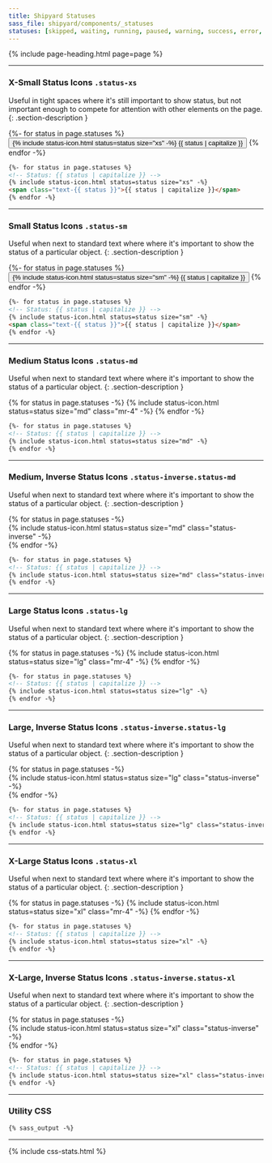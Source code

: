 ```yaml
---
title: Shipyard Statuses
sass_file: shipyard/components/_statuses
statuses: [skipped, waiting, running, paused, warning, success, error, fail]
---
```


{% include page-heading.html page=page %}

---

### X-Small Status Icons `.status-xs`
Useful in tight spaces where it's still important to show status, but not important enough to compete for attention with other elements on the page.
{: .section-description }

<div class="mb-24">
  {%- for status in page.statuses %}
    <button class="btn btn-secondary btn-xs rounded-pill mr-4">
      {% include status-icon.html status=status size="xs" -%}
      <span class="text-sm medium ml-4 text-{{ status }}">{{ status | capitalize }}</span>
    </button>
  {% endfor -%}
</div>

```html
{%- for status in page.statuses %}
<!-- Status: {{ status | capitalize }} -->
{% include status-icon.html status=status size="xs" -%}
<span class="text-{{ status }}">{{ status | capitalize }}</span>
{% endfor -%}
```

---

### Small Status Icons `.status-sm`
Useful when next to standard text where where it's important to show the status of a particular object.
{: .section-description }

<div class="mb-24">
  {%- for status in page.statuses %}
    <button class="btn btn-secondary btn-sm rounded-pill mr-4">
      {% include status-icon.html status=status size="sm" -%}
      <span class="text-md medium ml-4 text-{{ status }}">{{ status | capitalize }}</span>
    </button>
  {% endfor -%}
</div>

```html
{%- for status in page.statuses %}
<!-- Status: {{ status | capitalize }} -->
{% include status-icon.html status=status size="sm" -%}
<span class="text-{{ status }}">{{ status | capitalize }}</span>
{% endfor -%}
```

---

### Medium Status Icons `.status-md`
Useful when next to standard text where where it's important to show the status of a particular object.
{: .section-description }

<div class="mb-24">
  {% for status in page.statuses -%}
    {% include status-icon.html status=status size="md" class="mr-4" -%}
  {% endfor -%}
</div>

```html
{%- for status in page.statuses %}
<!-- Status: {{ status | capitalize }} -->
{% include status-icon.html status=status size="md" -%}
{% endfor -%}
```

---

### Medium, Inverse Status Icons `.status-inverse.status-md`
Useful when next to standard text where where it's important to show the status of a particular object.
{: .section-description }

<div class="col-container m-0 align-center mb-24 rounded overflow-hidden">
  {% for status in page.statuses -%}
    <div class="status-{{ status }}-bg p-16 pl-0 pr-0 col">
      {% include status-icon.html status=status size="md" class="status-inverse" -%}
    </div>
  {% endfor -%}
</div>

```html
{%- for status in page.statuses %}
<!-- Status: {{ status | capitalize }} -->
{% include status-icon.html status=status size="md" class="status-inverse" -%}
{% endfor -%}
```

---

### Large Status Icons `.status-lg`
Useful when next to standard text where where it's important to show the status of a particular object.
{: .section-description }

<div class="mb-24">
  {% for status in page.statuses -%}
    {% include status-icon.html status=status size="lg" class="mr-4" -%}
  {% endfor -%}
</div>

```html
{%- for status in page.statuses %}
<!-- Status: {{ status | capitalize }} -->
{% include status-icon.html status=status size="lg" -%}
{% endfor -%}
```

---

### Large, Inverse Status Icons `.status-inverse.status-lg`
Useful when next to standard text where where it's important to show the status of a particular object.
{: .section-description }

<div class="col-container m-0 align-center mb-24 rounded overflow-hidden">
  {% for status in page.statuses -%}
    <div class="status-{{ status }}-bg p-16 pl-0 pr-0 col">
      {% include status-icon.html status=status size="lg" class="status-inverse" -%}
    </div>
  {% endfor -%}
</div>

```html
{%- for status in page.statuses %}
<!-- Status: {{ status | capitalize }} -->
{% include status-icon.html status=status size="lg" class="status-inverse" -%}
{% endfor -%}
```

---

### X-Large Status Icons `.status-xl`
Useful when next to standard text where where it's important to show the status of a particular object.
{: .section-description }

<div class="mb-24">
  {% for status in page.statuses -%}
    {% include status-icon.html status=status size="xl" class="mr-4" -%}
  {% endfor -%}
</div>

```html
{%- for status in page.statuses %}
<!-- Status: {{ status | capitalize }} -->
{% include status-icon.html status=status size="xl" -%}
{% endfor -%}
```

---

### X-Large, Inverse Status Icons `.status-inverse.status-xl`
Useful when next to standard text where where it's important to show the status of a particular object.
{: .section-description }

<div class="col-container m-0 align-center mb-24 rounded overflow-hidden">
  {% for status in page.statuses -%}
    <div class="status-{{ status }}-bg p-16 pl-0 pr-0 col">
      {% include status-icon.html status=status size="xl" class="status-inverse" -%}
    </div>
  {% endfor -%}
</div>

```html
{%- for status in page.statuses %}
<!-- Status: {{ status | capitalize }} -->
{% include status-icon.html status=status size="xl" class="status-inverse" -%}
{% endfor -%}
```

---

### Utility CSS
```css
{% sass_output -%}
```

---

{% include css-stats.html %}
